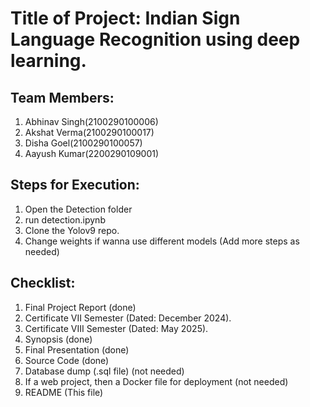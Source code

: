 # Title of Project: Indian Sign Language Recognition using deep learning.

## Team Members:
1. Abhinav Singh(2100290100006)
2. Akshat Verma(2100290100017)
3. Disha Goel(2100290100057)
4. Aayush Kumar(2200290109001)

## Steps for Execution:
1. Open the Detection folder
2. run detection.ipynb
3. Clone the Yolov9 repo.
4. Change weights if wanna use different models
   (Add more steps as needed)

## Checklist:
1. Final Project Report (done)
2. Certificate VII Semester (Dated: December 2024).
3. Certificate VIII Semester (Dated: May 2025).
4. Synopsis (done)
5. Final Presentation (done)
6. Source Code (done)
7. Database dump (.sql file) (not needed)
8. If a web project, then a Docker file for deployment (not needed)
9. README (This file)
